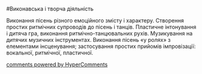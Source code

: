 <div id="hypercomments_widget" class="js-hypercomments-widget invisible"></div>


#Виконавська і творча діяльність

Виконання пісень різного емоційного змісту і характеру. Створення простих ритмічних супроводів до пісень і танців. Пластичне інтонування і дитяча гра, виконання ритмічно-танцювальних рухів. Музикування на дитячих музичних інструментах. Виконання пісень «у ролях» з елементами інсценування; застосування простих прийомів імпровізації: вокальної, ритмічної, пластичної.

<div class="js-hypercomments-container">
    <a href="http://hypercomments.com" class="hc-link" title="comments widget">comments powered by HyperComments</a>
</div>